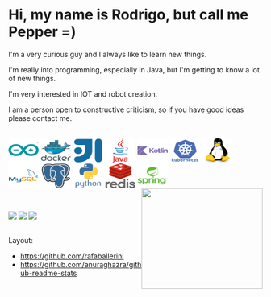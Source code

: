 # Hi, my name is Rodrigo, but call me Pepper =)

I'm a very curious guy and I always like to learn new things. 

I'm really into programming, especially in Java, but I'm getting to know a lot of new things. 

I'm very interested in IOT and robot creation. 

I am a person open to constructive criticism, so if you have good ideas please contact me.

<!---
<div>
  <a href="https://github.com/rodrigospimentacwb">
  <img height="180em" src="https://github-readme-stats.vercel.app/api?username=rodrigospimentacwb&count_private=true&show_icons=true&theme=react&custom_title=Pepper's Github Stats&include_all_commits=true&count_private=true&cache_seconds=14400"/>
  <img height="180em" src="https://github-readme-stats.vercel.app/api/top-langs/?username=rodrigospimentacwb&count_private=true&show_icons=true&theme=react&langs_count=8&layout=compact)](https://github.com/anuraghazra/github-readme-stats&cache_seconds=14400"/>
  </a>
</div>
-->

<div style="display: inline_block" ><br>  
  <img align="center" alt="Arduino" height="50" width="60" src="https://github.com/rodrigospimentacwb/devicons/blob/master/arduino-original.svg">
  <img align="center" alt="Docker" height="50" width="60" src="https://github.com/rodrigospimentacwb/devicons/blob/master/docker-original-wordmark.svg">
  <img align="center" alt="IntelliJ" height="50" width="60" src="https://github.com/rodrigospimentacwb/devicons/blob/master/intellij-plain.svg">
  <img align="center" alt="Java" height="50" width="60" src="https://github.com/rodrigospimentacwb/devicons/blob/master/java-original-wordmark.svg">
  <img align="center" alt="Kotlin" height="50" width="60" src="https://github.com/rodrigospimentacwb/devicons/blob/master/kotlin-plain-wordmark.svg">
  <img align="center" alt="Kubernetes" height="50" width="60" src="https://github.com/rodrigospimentacwb/devicons/blob/master/kubernetes-plain-wordmark.svg">
  <img align="center" alt="Linux" height="50" width="60" src="https://github.com/rodrigospimentacwb/devicons/blob/master/linux-original.svg">
  <img align="center" alt="Mysql" height="50" width="60" src="https://github.com/rodrigospimentacwb/devicons/blob/master/mysql-original-wordmark.svg">
  <img align="center" alt="Postgres" height="50" width="60" src="https://github.com/rodrigospimentacwb/devicons/blob/master/postgresql-original.svg">
  <img align="center" alt="Python" height="50" width="60" src="https://github.com/rodrigospimentacwb/devicons/blob/master/python-original-wordmark.svg">
  <img align="center" alt="Redis" height="50" width="60" src="https://github.com/rodrigospimentacwb/devicons/blob/master/redis-original-wordmark.svg">
  <img align="center" alt="Spring" height="50" width="60" src="https://github.com/rodrigospimentacwb/devicons/blob/master/spring-original-wordmark.svg">
  
  <img align="right" height="200" width="240" src="https://github.com/rodrigospimentacwb/rodrigospimentacwb/blob/main/images/ranger.gif">
</div>

##
<br>  
<div>   
  <a href="https://www.instagram.com/rodrigospepper/" target="_blank"><img src="https://img.shields.io/badge/-Instagram-%23E4405F?style=for-the-badge&logo=instagram&logoColor=white" target="_blank"></a> 	 
  <a href = ""><img src="https://img.shields.io/badge/-Gmail-%23333?style=for-the-badge&logo=gmail&logoColor=white" target="_blank"></a>
  <a href="https://www.linkedin.com/in/rodrigo-pimenta-bb857925" target="_blank"><img src="https://img.shields.io/badge/-LinkedIn-%230077B5?style=for-the-badge&logo=linkedin&logoColor=white" target="_blank"></a>
</div>

##
Layout: 
 * https://github.com/rafaballerini
 * https://github.com/anuraghazra/github-readme-stats
 
